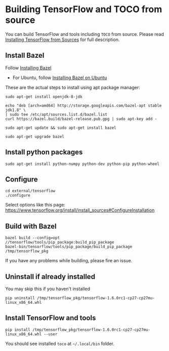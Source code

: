 # Building TensorFlow and TOCO from source

You can build TensorFlow and tools including `TOCO` from source.
Please read
[Installing TensorFlow from Sources](https://www.tensorflow.org/install/install_sources)
for full description.

## Install Bazel

Follow [Installing Bazel](https://docs.bazel.build/versions/master/install.html)
- For Ubuntu, follow [Installing Bazel on Ubuntu](https://docs.bazel.build/versions/master/install-ubuntu.html)

These are the actual steps to install using apt package manager:
```
sudo apt-get install openjdk-8-jdk
```
```
echo "deb [arch=amd64] http://storage.googleapis.com/bazel-apt stable jdk1.8" \
| sudo tee /etc/apt/sources.list.d/bazel.list
curl https://bazel.build/bazel-release.pub.gpg | sudo apt-key add -
```
```
sudo apt-get update && sudo apt-get install bazel
```
```
sudo apt-get upgrade bazel
```

## Install python packages

```
sudo apt-get install python-numpy python-dev python-pip python-wheel
```

## Configure

```
cd external/tensorflow
./configure
```

Select options like this page: https://www.tensorflow.org/install/install_sources#ConfigureInstallation

## Build with Bazel

```
bazel build --config=opt //tensorflow/tools/pip_package:build_pip_package
bazel-bin/tensorflow/tools/pip_package/build_pip_package /tmp/tensorflow_pkg
```

If you have any problems while building, please fire an issue.

## Uninstall if already installed

You may skip this if you haven't installed
```
pip uninstall /tmp/tensorflow_pkg/tensorflow-1.6.0rc1-cp27-cp27mu-linux_x86_64.whl
```

## Install TensorFlow and tools

```
pip install /tmp/tensorflow_pkg/tensorflow-1.6.0rc1-cp27-cp27mu-linux_x86_64.whl --user
```

You should see installed `toco` at `~/.local/bin` folder.
